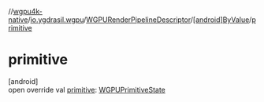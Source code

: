 //[wgpu4k-native](../../../../index.md)/[io.ygdrasil.wgpu](../../index.md)/[WGPURenderPipelineDescriptor](../index.md)/[[android]ByValue](index.md)/[primitive](primitive.md)

# primitive

[android]\
open override val [primitive](primitive.md): [WGPUPrimitiveState](../../-w-g-p-u-primitive-state/index.md)